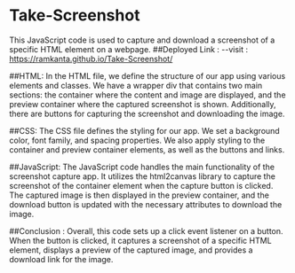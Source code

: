 # Take-Screenshot
This JavaScript code is used to capture and download a screenshot of a specific HTML element on a webpage.
##Deployed Link :
--visit : https://ramkanta.github.io/Take-Screenshot/

##HTML:
In the HTML file, we define the structure of our app using various elements and classes. We have a wrapper div that contains two main sections: the container where the content and image are displayed, and the preview container where the captured screenshot is shown. Additionally, there are buttons for capturing the screenshot and downloading the image.

##CSS:
The CSS file defines the styling for our app. We set a background color, font family, and spacing properties. We also apply styling to the container and preview container elements, as well as the buttons and links.

##JavaScript:
The JavaScript code handles the main functionality of the screenshot capture app. It utilizes the html2canvas library to capture the screenshot of the container element when the capture button is clicked. The captured image is then displayed in the preview container, and the download button is updated with the necessary attributes to download the image.

##Conclusion :
Overall, this code sets up a click event listener on a button. When the button is clicked, it captures a screenshot of a specific HTML element, displays a preview of the captured image, and provides a download link for the image.
